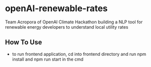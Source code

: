 # openAI-renewable-rates
Team Acropora of OpenAI Climate Hackathon building a NLP tool for renewable energy developers to understand local utility rates


## How To Use
* to run frontend application, cd into frontend directory and run npm install and npm run start in the cmd
